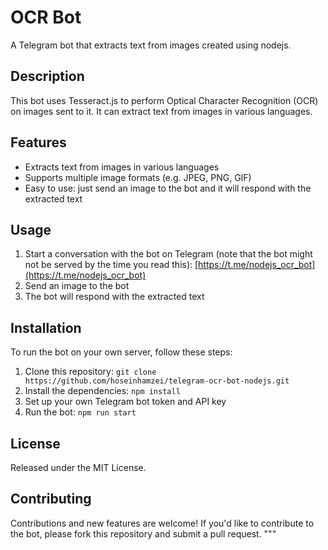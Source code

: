 # OCR Bot


A Telegram bot that extracts text from images created using nodejs.

## Description
This bot uses Tesseract.js to perform Optical Character Recognition (OCR) on images sent to it. It can extract text from images in various languages.

## Features
- Extracts text from images in various languages
- Supports multiple image formats (e.g. JPEG, PNG, GIF)
- Easy to use: just send an image to the bot and it will respond with the extracted text

## Usage
1. Start a conversation with the bot on Telegram (note that the bot might not be served by the time you read this): [https://t.me/nodejs_ocr_bot](https://t.me/nodejs_ocr_bot)
2. Send an image to the bot
3. The bot will respond with the extracted text

## Installation
To run the bot on your own server, follow these steps:

1. Clone this repository: `git clone https://github.com/hoseinhamzei/telegram-ocr-bot-nodejs.git`
2. Install the dependencies: `npm install`
3. Set up your own Telegram bot token and API key
4. Run the bot: `npm run start`

## License
Released under the MIT License.

## Contributing
Contributions and new features are welcome! If you'd like to contribute to the bot, please fork this repository and submit a pull request.
"""
